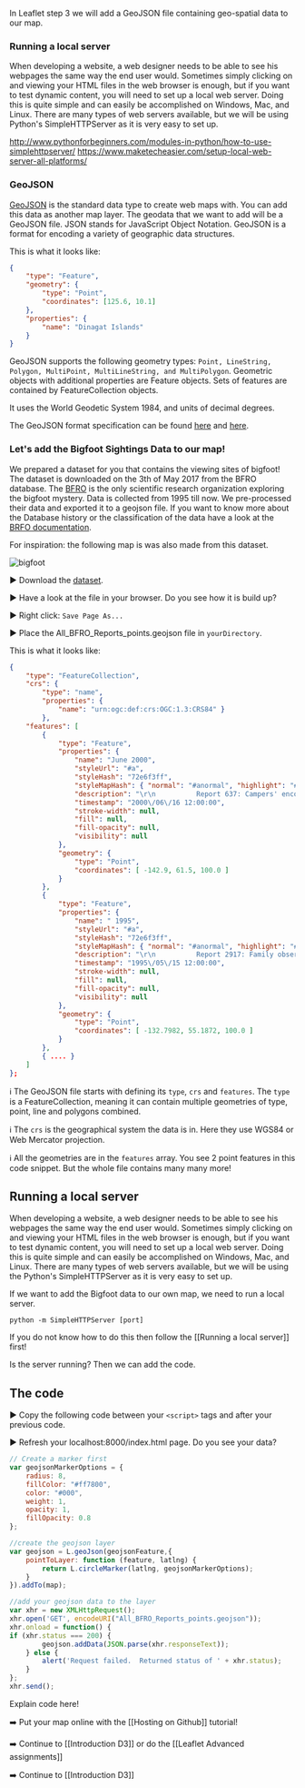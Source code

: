 In Leaflet step 3 we will add a GeoJSON file containing geo-spatial data to our map.
### Running a local server

When developing a website, a web designer needs to be able to see his webpages the same way the end user would. Sometimes simply clicking on and viewing your HTML files in the web browser is enough, but if you want to test dynamic content, you will need to set up a local web server. Doing this is quite simple and can easily be accomplished on Windows, Mac, and Linux. There are many types of web servers available, but we will be using Python's SimpleHTTPServer as it is very easy to set up.

http://www.pythonforbeginners.com/modules-in-python/how-to-use-simplehttpserver/
https://www.maketecheasier.com/setup-local-web-server-all-platforms/


### GeoJSON

[GeoJSON](http://geojson.org/) is the standard data type to create web maps with. You can add this data as another map layer.
The geodata that we want to add will be a GeoJSON file. JSON stands for JavaScript Object Notation. GeoJSON is a format for encoding a variety of geographic data structures.

This is what it looks like:

``` JSON
{
	"type": "Feature",
	"geometry": {
		"type": "Point",
		"coordinates": [125.6, 10.1]
	},
	"properties": {
		"name": "Dinagat Islands"
	}
}
```

GeoJSON supports the following geometry types: `Point, LineString, Polygon, MultiPoint, MultiLineString, and MultiPolygon`. Geometric objects with additional properties are Feature objects. Sets of features are contained by FeatureCollection objects.

It uses the World Geodetic System 1984, and units of decimal degrees.

The GeoJSON format specification can be found [here](http://geojson.org/) and [here](https://tools.ietf.org/html/rfc7946).

### Let's add the Bigfoot Sightings Data to our map!

We prepared a dataset for you that contains the viewing sites of bigfoot! The dataset is downloaded on the 3th of May 2017 from the BFRO database. The [BFRO](https://www.bfro.net/) is the only scientific research organization exploring the bigfoot mystery. Data is collected from 1995 till now. We pre-processed their data and exported it to a geojson file. If you want to know more about the Database history or the classification of the data have a look at the [BRFO documentation](https://www.bfro.net/GDB/classify.asp).


For inspiration: the following map is was also made from this dataset.

![bigfoot](http://thumbnails.visually.netdna-cdn.com/SquatchWatch92YearsofBigfootSightingsintheUSandCanada_523b7482cc497.png)


:arrow_forward: Download the [dataset](https://github.com/NieneB/Webmapping_for_beginners/blob/gh-pages/data/All_BFRO_Reports_points.geojson). 

:arrow_forward: Have a look at the file in your browser. Do you see how it is build up?

:arrow_forward: Right click: `Save Page As...`

:arrow_forward: Place the All_BFRO_Reports_points.geojson file in `yourDirectory`.

This is what it looks like:

```json
{
	"type": "FeatureCollection",
	"crs": { 
		"type": "name", 
		"properties": { 
			"name": "urn:ogc:def:crs:OGC:1.3:CRS84" }
		},
	"features": [
		{
			"type": "Feature",
			"properties": { 
				"name": "June 2000", 
				"styleUrl": "#a", 
				"styleHash": "72e6f3ff", 
				"styleMapHash": { "normal": "#anormal", "highlight": "#ahighlighted" }, 
				"description": "\r\n          Report 637: Campers' encounter just after dark in the Wrangell - St. Elias National Park and PreserveClass A; Cordova-McCarthy CountyClick for details(Location look wrong?)", 
				"timestamp": "2000\/06\/16 12:00:00", 
				"stroke-width": null, 
				"fill": null, 
				"fill-opacity": null, 
				"visibility": null 
			}, 
			"geometry": { 
				"type": "Point", 
				"coordinates": [ -142.9, 61.5, 100.0 ] 
			} 
		},
		{ 
			"type": "Feature", 
			"properties": { 
				"name": " 1995", 
				"styleUrl": "#a", 
				"styleHash": "72e6f3ff", 
				"styleMapHash": { "normal": "#anormal", "highlight": "#ahighlighted" }, 
				"description": "\r\n          Report 2917: Family observes large biped from carClass A; Prince of Wales CountyClick for details(Location look wrong?)", 
				"timestamp": "1995\/05\/15 12:00:00", 
				"stroke-width": null, 
				"fill": null, 
				"fill-opacity": null, 
				"visibility": null 
			}, 
			"geometry": { 
				"type": "Point", 
				"coordinates": [ -132.7982, 55.1872, 100.0 ] 
			} 
		},
		{ .... }
	]
};
```

:information_source: The GeoJSON file starts with defining its `type`, `crs` and `features`. The `type` is a FeatureCollection, meaning it can contain multiple geometries of type, point, line and polygons combined. 

:information_source: The `crs` is the geographical system the data is in. Here they use WGS84 or Web Mercator projection.

:information_source: All the geometries are in the `features` array. You see 2 point features in this code snippet. But the whole file contains many many more! 


## Running a local server

When developing a website, a web designer needs to be able to see his webpages the same way the end user would. Sometimes simply clicking on and viewing your HTML files in the web browser is enough, but if you want to test dynamic content, you will need to set up a local web server. Doing this is quite simple and can easily be accomplished on Windows, Mac, and Linux. There are many types of web servers available, but we will be using the Python's SimpleHTTPServer as it is very easy to set up.

If we want to add the Bigfoot data to our own map, we need to run a local server.

```
python -m SimpleHTTPServer [port]
```
If you do not know how to do this then follow the [[Running a local server]] first!

Is the server running? Then we can add the code.

## The code 

:arrow_forward: Copy the following code between your `<script>` tags and after your previous code.

:arrow_forward: Refresh your localhost:8000/index.html page. Do you see your data?

``` js
// Create a marker first
var geojsonMarkerOptions = {
	radius: 8,
	fillColor: "#ff7800",
	color: "#000",
	weight: 1,
	opacity: 1,
	fillOpacity: 0.8
};

//create the geojson layer
var geojson = L.geoJson(geojsonFeature,{
	pointToLayer: function (feature, latlng) {
		return L.circleMarker(latlng, geojsonMarkerOptions);
	}
}).addTo(map);

//add your geojson data to the layer
var xhr = new XMLHttpRequest();
xhr.open('GET', encodeURI("All_BFRO_Reports_points.geojson"));
xhr.onload = function() {
if (xhr.status === 200) {
		geojson.addData(JSON.parse(xhr.responseText));
	} else {
		alert('Request failed.  Returned status of ' + xhr.status);
	}
};
xhr.send();
```

Explain code here! 

:arrow_right: Put your map online with the [[Hosting on Github]] tutorial!

:arrow_right: Continue to [[Introduction D3]] or do the [[Leaflet Advanced assignments]]

:arrow_right: Continue to [[Introduction D3]]
